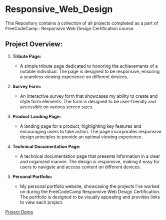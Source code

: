 # Responsive_Web_Design
This Repository contains a collection of all projects completed as a part of <a href="https://www.freecodecamp.org/learn/2022/responsive-web-design/" style="text-decoration:none">FreeCodeCamp : Responsive Web Design Certification</a> course.
## Project Overview:

1. **Tribute Page:**
   - A simple tribute page dedicated to honoring the achievements of a notable individual. The page is designed to be responsive, ensuring a seamless viewing experience on different devices.

2. **Survey Form:**
   - An interactive survey form that showcases my ability to create and style form elements. The form is designed to be user-friendly and accessible on various screen sizes.

3. **Product Landing Page:**
   - A landing page for a product, highlighting key features and encouraging users to take action. The page incorporates responsive design principles to provide an optimal viewing experience.

4. **Technical Documentation Page:**
   - A technical documentation page that presents information in a clear and organized manner. The design is responsive, making it easy for users to navigate and access content on different devices.

5. **Personal Portfolio:**
   - My personal portfolio website, showcasing the projects I've worked on during the FreeCodeCamp Responsive Web Design Certification. The portfolio is designed to be visually appealing and provides links to view each project.

<a href="https://www.freecodecamp.org/certification/Nivetha_S/responsive-web-design">Project Demo</a>

